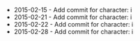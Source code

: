- 2015-02-15 - Add commit for character: i
- 2015-02-21 - Add commit for character: i
- 2015-02-22 - Add commit for character: i
- 2015-02-28 - Add commit for character: i
